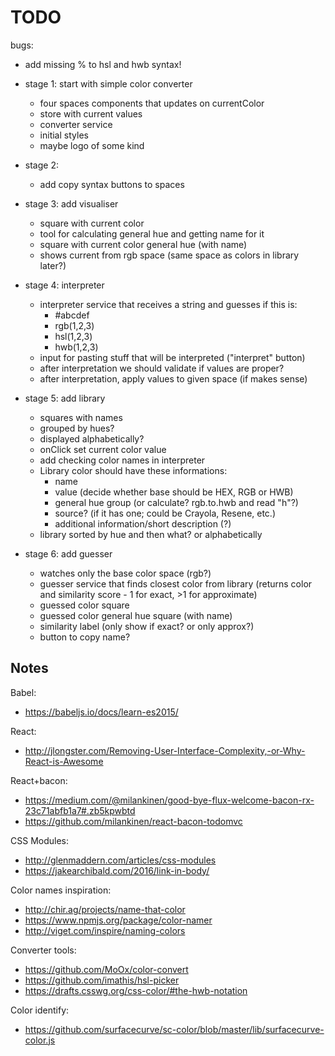 # TODO

bugs:
- add missing % to hsl and hwb syntax!

- stage 1: start with simple color converter
    - four spaces components that updates on currentColor
    - store with current values
    - converter service
    - initial styles
    - maybe logo of some kind
- stage 2:
    - add copy syntax buttons to spaces
- stage 3: add visualiser
    - square with current color
    - tool for calculating general hue and getting name for it
    - square with current color general hue (with name)
    - shows current from rgb space (same space as colors in library later?)
- stage 4: interpreter
    - interpreter service that receives a string and guesses if this is:
        - #abcdef
        - rgb(1,2,3)
        - hsl(1,2,3)
        - hwb(1,2,3)
    - input for pasting stuff that will be interpreted ("interpret" button)
    - after interpretation we should validate if values are proper?
    - after interpretation, apply values to given space (if makes sense)
- stage 5: add library
    - squares with names
    - grouped by hues?
    - displayed alphabetically?
    - onClick set current color value
    - add checking color names in interpreter
    - Library color should have these informations:
        - name
        - value (decide whether base should be HEX, RGB or HWB)
        - general hue group (or calculate? rgb.to.hwb and read "h"?)
        - source? (if it has one; could be Crayola, Resene, etc.)
        - additional information/short description (?)
    - library sorted by hue and then what? or alphabetically
- stage 6: add guesser
    - watches only the base color space (rgb?)
    - guesser service that finds closest color from library (returns color and similarity score - 1 for exact, >1 for approximate)
    - guessed color square
    - guessed color general hue square (with name)
    - similarity label (only show if exact? or only approx?)
    - button to copy name?

## Notes

Babel:
- https://babeljs.io/docs/learn-es2015/

React:
- http://jlongster.com/Removing-User-Interface-Complexity,-or-Why-React-is-Awesome

React+bacon:
- https://medium.com/@milankinen/good-bye-flux-welcome-bacon-rx-23c71abfb1a7#.zb5kpwbtd
- https://github.com/milankinen/react-bacon-todomvc

CSS Modules:
- http://glenmaddern.com/articles/css-modules
- https://jakearchibald.com/2016/link-in-body/

Color names inspiration:
- http://chir.ag/projects/name-that-color
- https://www.npmjs.org/package/color-namer
- http://viget.com/inspire/naming-colors

Converter tools:
- https://github.com/MoOx/color-convert
- https://github.com/imathis/hsl-picker
- https://drafts.csswg.org/css-color/#the-hwb-notation

Color identify:
- https://github.com/surfacecurve/sc-color/blob/master/lib/surfacecurve-color.js

